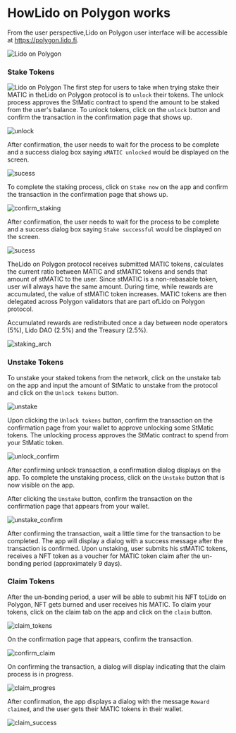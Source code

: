 # HowLido on Polygon works

From the user perspective,Lido on Polygon user interface will be accessible at https://polygon.lido.fi.

![Lido on Polygon](../static/img/how-lido-on-polygon-works/lido.jpg)

### Stake Tokens
![Lido on Polygon](../static/img/how-lido-on-polygon-works/stake.jpg)
The first step for users to take when trying stake their MATIC in theLido on Polygon protocol is to `unlock` their
tokens. The unlock process approves the StMatic contract to spend the amount to be staked from the user's balance. To unlock
tokens, click on the `unlock` button and confirm the transaction in the confirmation page that shows up.

![unlock](../static/img/how-lido-on-polygon-works/tx1.jpg)

After confirmation, the user needs to wait for the process to be complete and a success dialog box saying `xMATIC unlocked`
would be displayed on the screen.

![sucess](../static/img/how-lido-on-polygon-works/unlock.jpg)

To complete the staking process, click on `Stake now` on the app and confirm the transaction in the confirmation page that shows up.

![confirm_staking](../static/img/how-lido-on-polygon-works/tx2.jpg)

After confirmation, the user needs to wait for the process to be complete and a success dialog box saying `Stake successful`
would be displayed on the screen.

![sucess](../static/img/how-lido-on-polygon-works/stake-confirmation.jpg)

TheLido on Polygon protocol receives submitted MATIC tokens, calculates the current ratio between MATIC and stMATIC tokens 
and sends that amount of stMATIC to the user. Since stMATIC is a non-rebasable token, user will always have the same 
amount. During time, while rewards are accumulated, the value of stMATIC token increases. MATIC tokens are then 
delegated across Polygon validators that are part ofLido on Polygon protocol.

Accumulated rewards are redistributed once a day between node operators (5%), Lido DAO (2.5%) and the Treasury (2.5%).

![staking_arch](../static/img/how-lido-on-polygon-works/tx3.jpeg)

### Unstake Tokens
To unstake your staked tokens from the network, click on the unstake tab on the app and input the amount of StMatic to
unstake from the protocol and click on the `Unlock tokens` button. 

![unstake](../static/img/how-lido-on-polygon-works/unstake.jpg)

Upon clicking the `Unlock tokens` button, confirm the transaction on the confirmation page from your wallet to approve 
unlocking some StMatic tokens. The unlocking process approves the StMatic contract to spend from your StMatic token.

![unlock_confirm](../static/img/how-lido-on-polygon-works/tx4.jpg)

After confirming unlock transaction, a confirmation dialog displays on the app. To complete the unstaking process, click
on the `Unstake` button that is now visible on the app. 

After clicking the `Unstake` button, confirm the transaction on the confirmation page that appears from your wallet.

![unstake_confirm](../static/img/how-lido-on-polygon-works/tx5.jpg)

After confirming the transaction, wait a little time for the transaction to be completed. The app will display a dialog
with a success message after the transaction is confirmed. Upon unstaking, user submits his stMATIC tokens, receives a 
NFT token as a voucher for MATIC token claim after the un-bonding period (approximately 9 days). 

### Claim Tokens
After the un-bonding period, a user will be able to submit his NFT toLido on Polygon, NFT gets burned and user receives his MATIC.
To claim your tokens, click on the claim tab on the app and click on the `claim` button. 

![claim_tokens](../static/img/how-lido-on-polygon-works/claim.jpg)

On the confirmation page that appears, confirm the transaction.

![confirm_claim](../static/img/how-lido-on-polygon-works/tx6.jpeg)

On confirming the transaction, a dialog will display indicating that the claim process is in progress. 

![claim_progres](../static/img/how-lido-on-polygon-works/start-claim.jpg)

After confirmation, the app displays a dialog with the message `Reward claimed`, and the user gets their MATIC tokens in
their wallet. 

![claim_success](../static/img/how-lido-on-polygon-works/claimed.jpg)

